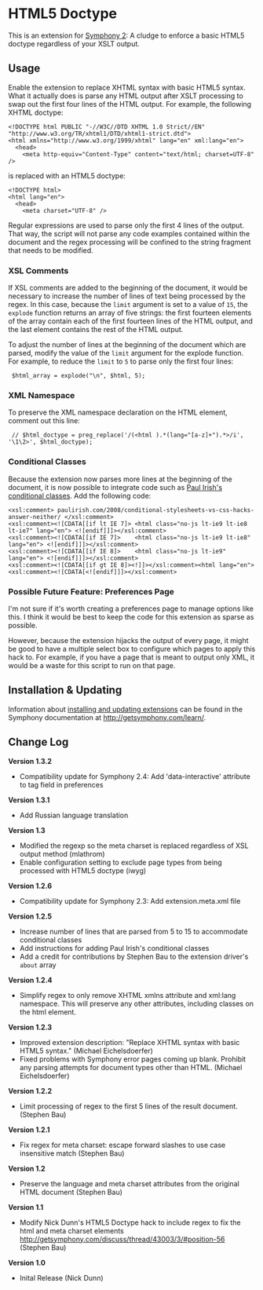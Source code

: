 # HTML5 Doctype #

This is an extension for [Symphony 2](http://getsymphony.com/): A cludge to enforce a basic HTML5 doctype regardless of your XSLT output.


## Usage

Enable the extension to replace XHTML syntax with basic HTML5 syntax. What it actually does is parse any HTML output after XSLT processing to swap out the first four lines of the HTML output. For example, the following XHTML doctype:

	<!DOCTYPE html PUBLIC "-//W3C//DTD XHTML 1.0 Strict//EN" "http://www.w3.org/TR/xhtml1/DTD/xhtml1-strict.dtd">
	<html xmlns="http://www.w3.org/1999/xhtml" lang="en" xml:lang="en">
	  <head>
	    <meta http-equiv="Content-Type" content="text/html; charset=UTF-8" />

is replaced with an HTML5 doctype:

	<!DOCTYPE html>
	<html lang="en">
	  <head>
	    <meta charset="UTF-8" />

Regular expressions are used to parse only the first 4 lines of the output. That way, the script will not parse any code examples contained within the document and the regex processing will be confined to the string fragment that needs to be modified.

### XSL Comments

If XSL comments are added to the beginning of the document, it would be necessary to increase the number of lines of text being processed by the regex. In this case, because the `limit` argument is set to a value of `15`, the `explode` function returns an array of five strings: the first fourteen elements of the array contain each of the first fourteen lines of the HTML output, and the last element contains the rest of the HTML output.

To adjust the number of lines at the beginning of the document which are parsed, modify the value of the `limit` argument for the explode function. For example, to reduce the `limit` to `5` to parse only the first four lines:

     $html_array = explode("\n", $html, 5);

### XML Namespace

To preserve the XML namespace declaration on the HTML element, comment out this line:

     // $html_doctype = preg_replace('/(<html ).*(lang="[a-z]+").*>/i', '\1\2>', $html_doctype);

### Conditional Classes

Because the extension now parses more lines at the beginning of the document, it is now possible to integrate code such as [Paul Irish's conditional classes](http://paulirish.com/2008/conditional-stylesheets-vs-css-hacks-answer-neither/). Add the following code:

	<xsl:comment> paulirish.com/2008/conditional-stylesheets-vs-css-hacks-answer-neither/ </xsl:comment>
	<xsl:comment><![CDATA[[if lt IE 7]> <html class="no-js lt-ie9 lt-ie8 lt-ie7" lang="en"> <![endif]]]></xsl:comment>
	<xsl:comment><![CDATA[[if IE 7]>    <html class="no-js lt-ie9 lt-ie8" lang="en"> <![endif]]]></xsl:comment>
	<xsl:comment><![CDATA[[if IE 8]>    <html class="no-js lt-ie9" lang="en"> <![endif]]]></xsl:comment>
	<xsl:comment><![CDATA[[if gt IE 8]><!]]></xsl:comment><html lang="en"><xsl:comment><![CDATA[<![endif]]]></xsl:comment>

### Possible Future Feature: Preferences Page

I'm not sure if it's worth creating a preferences page to manage options like this. I think it would be best to keep the code for this extension as sparse as possible.

However, because the extension hijacks the output of every page, it might be good to have a multiple select box to configure which pages to apply this hack to. For example, if you have a page that is meant to output only XML, it would be a waste for this script to run on that page.


## Installation & Updating

Information about [installing and updating extensions](http://getsymphony.com/learn/tasks/view/install-an-extension/) can be found in the Symphony documentation at <http://getsymphony.com/learn/>.


## Change Log

**Version 1.3.2**

- Compatibility update for Symphony 2.4: Add 'data-interactive' attribute to tag field in preferences

**Version 1.3.1**

- Add Russian language translation

**Version 1.3**

- Modified the regexp so the meta charset is replaced regardless of XSL output method (mlathrom)
- Enable configuration setting to exclude page types from being processed with HTML5 doctype (iwyg)

**Version 1.2.6**

- Compatibility update for Symphony 2.3: Add extension.meta.xml file

**Version 1.2.5**

- Increase number of lines that are parsed from 5 to 15 to accommodate conditional classes
- Add instructions for adding Paul Irish's conditional classes
- Add a credit for contributions by Stephen Bau to the extension driver's `about` array

**Version 1.2.4**

- Simplify regex to only remove XHTML xmlns attribute and xml:lang namespace. This will preserve any other attributes, including classes on the html element.

**Version 1.2.3**

- Improved extension description: "Replace XHTML syntax with basic HTML5 syntax." (Michael Eichelsdoerfer)
- Fixed problems with Symphony error pages coming up blank. Prohibit any parsing attempts for document types other than HTML. (Michael Eichelsdoerfer)

**Version 1.2.2**

- Limit processing of regex to the first 5 lines of the result document. (Stephen Bau)

**Version 1.2.1**

- Fix regex for meta charset: escape forward slashes to use case insensitive match (Stephen Bau)

**Version 1.2**

- Preserve the language and meta charset attributes from the original HTML document (Stephen Bau)

**Version 1.1**

- Modify Nick Dunn's HTML5 Doctype hack to include regex to fix the html and meta charset elements http://getsymphony.com/discuss/thread/43003/3/#position-56 (Stephen Bau)

**Version 1.0**

- Inital Release (Nick Dunn)
